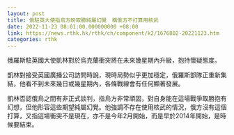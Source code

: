 ```yaml
---
layout: post
title: 俄駐英大使指烏方盼取勝純屬幻覺　稱俄方不打算用核武
date: 2022-11-23 08:01:00.000000000 +08:00
link: https://news.rthk.hk/rthk/ch/component/k2/1676802-20221123.htm
categories: rthk
---
```


俄羅斯駐英國大使凱林對於烏克蘭衝突將在未來幾星期內升級，抱持懷疑態度。

凱林對接受英國廣播公司訪問時說，現時局勢似乎更加穩定，俄羅斯部隊正重新集結，他看不到未來幾日或幾星期內，各條戰線會有任何顯著發展。

凱林否認俄烏之間有非正式談判，指烏方非常頑固，對自身能在這場戰爭取勝抱有幻想，但他形容這些期望純屬幻覺。他強調不存在使用核武的情況，俄方沒有這個打算，又指這場衝突不是現在，亦不是今年2月開始，而是早於2014年開始，是時候要結束。
